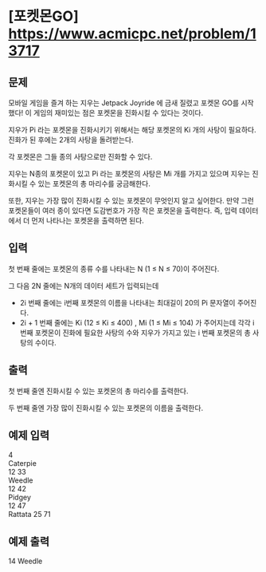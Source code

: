 # [포켓몬GO] https://www.acmicpc.net/problem/13717

## 문제
모바일 게임을 즐겨 하는 지우는 Jetpack Joyride 에 금새 질렸고 포켓몬 GO를 시작했다! 이 게임의 재미있는 점은 포켓몬을 진화시킬 수 있다는 것이다.

지우가 Pi 라는 포켓몬을 진화시키기 위해서는 해당 포켓몬의 Ki 개의 사탕이 필요하다. 진화가 된 후에는 2개의 사탕을 돌려받는다.

각 포켓몬은 그들 종의 사탕으로만 진화할 수 있다.

지우는 N종의 포켓몬이 있고 Pi 라는 포켓몬의 사탕은 Mi 개를 가지고 있으며 지우는 진화시킬 수 있는 포켓몬의 총 마리수를 궁금해한다.

또한, 지우는 가장 많이 진화시킬 수 있는 포켓몬이 무엇인지 알고 싶어한다. 만약 그런 포켓몬들이 여러 종이 있다면 도감번호가 가장 작은 포켓몬을 출력한다. 즉, 입력 데이터에서 더 먼저 나타나는 포켓몬을 출력하면 된다. 

## 입력
첫 번째 줄에는 포켓몬의 종류 수를 나타내는 N (1 ≤ N ≤ 70)이 주어진다.

그 다음 2N 줄에는 N개의 데이터 세트가 입력되는데

- 2i 번째 줄에는 i번째 포켓몬의 이름을 나타내는 최대길이 20의 Pi 문자열이 주어진다.
- 2i + 1 번째 줄에는 Ki  (12 ≤ Ki ≤ 400) , Mi (1 ≤ Mi ≤ 104) 가 주어지는데 각각 i 번째 포켓몬이 진화에 필요한 사탕의 수와 지우가 가지고 있는 i 번째 포켓몬의 총 사탕의 수이다.

## 출력
첫 번째 줄엔 진화시킬 수 있는 포켓몬의 총 마리수를 출력한다.

두 번째 줄엔 가장 많이 진화시킬 수 있는 포켓몬의 이름을 출력한다.

## 예제 입력
4  
Caterpie  
12 33  
Weedle  
12 42  
Pidgey  
12 47  
Rattata
25 71

## 예제 출력
14
Weedle
